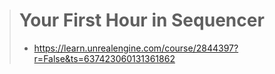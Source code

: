 > # Your First Hour in Sequencer
> * https://learn.unrealengine.com/course/2844397?r=False&ts=637423060131361862

## 

## 

